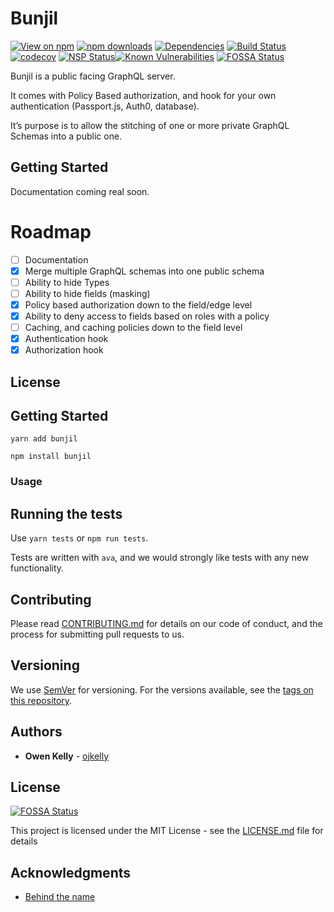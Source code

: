 # Bunjil

[![View on npm](https://img.shields.io/npm/v/bunjil.svg)](https://npmjs.org/packages/bunjil)
[![npm downloads](https://img.shields.io/npm/dm/bunjil.svg)](https://npmjs.org/packages/bunjil)
[![Dependencies](https://img.shields.io/david/ojkelly/bunjil.svg)](https://david-dm.org/ojkelly/bunjil)
[![Build Status](https://travis-ci.org/ojkelly/bunjil.svg?branch=master)](https://travis-ci.org/ojkelly/bunjil)
[![codecov](https://codecov.io/gh/ojkelly/bunjil/branch/master/graph/badge.svg)](https://codecov.io/gh/ojkelly/bunjil)
[![NSP Status](https://nodesecurity.io/orgs/ojkelly/projects/7f441bdb-76ab-4155-aec9-00777b5adc9a/badge)](https://nodesecurity.io/orgs/ojkelly/projects/7f441bdb-76ab-4155-aec9-00777b5adc9a)[![Known Vulnerabilities](https://snyk.io/test/npm/bunjil/badge.svg)](https://snyk.io/test/npm/bunjil)
[![FOSSA Status](https://app.fossa.io/api/projects/git%2Bgithub.com%2Fojkelly%2Fbunjil.svg?type=shield)](https://app.fossa.io/projects/git%2Bgithub.com%2Fojkelly%2Fbunjil?ref=badge_shield)

Bunjil is a public facing GraphQL server.

It comes with Policy Based authorization, and hook for your own authentication (Passport.js, Auth0, database).

It’s purpose is to allow the stitching of one or more private GraphQL Schemas into a public one.

## Getting Started

Documentation coming real soon.

# Roadmap

*   [ ] Documentation
*   [x] Merge multiple GraphQL schemas into one public schema
*   [ ] Ability to hide Types
*   [ ] Ability to hide fields (masking)
*   [x] Policy based authorization down to the field/edge level
*   [x] Ability to deny access to fields based on roles with a policy
*   [ ] Caching, and caching policies down to the field level
*   [x] Authentication hook
*   [x] Authorization hook

## License

## Getting Started

`yarn add bunjil`

`npm install bunjil`

### Usage

## Running the tests

Use `yarn tests` or `npm run tests`.

Tests are written with `ava`, and we would strongly like tests with any new functionality.

## Contributing

Please read [CONTRIBUTING.md](https://github.com/ojkelly/bunjil/CONTRIBUTING.md) for details on our code of conduct, and the process for submitting pull requests to us.

## Versioning

We use [SemVer](http://semver.org/) for versioning. For the versions available, see the [tags on this repository](https://github.com/ojkelly/bunjil/tags).

## Authors

*   **Owen Kelly** - [ojkelly](https://github.com/ojkelly)

## License

[![FOSSA Status](https://app.fossa.io/api/projects/git%2Bgithub.com%2Fojkelly%2Fbunjil.svg?type=large)](https://app.fossa.io/projects/git%2Bgithub.com%2Fojkelly%2Fbunjil?ref=badge_large)

This project is licensed under the MIT License - see the [LICENSE.md](https://github.com/ojkelly/bunjil/LICENSE.md) file for details

## Acknowledgments

*   [Behind the name](https://en.wikipedia.org/wiki/Bunjil)

